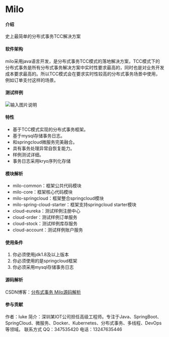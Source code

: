 # Milo

#### 介绍
史上最简单的分布式事务TCC解决方案

#### 软件架构
milo采用java语言开发，是分布式事务TCC模式的落地解决方案，TCC模式下的分布式事务是所有分布式事务解决方案中实时性要求最高的，同时也是对业务开发成本要求最高的。所以TCC模式会在要求实时性较高的分布式事务场景中使用，例如订单支付这样的场景。

#### 测试样例
![输入图片说明](https://images.gitee.com/uploads/images/2019/1029/140552_d1ef13db_1500210.png "20190906154935615.png")


#### 特性

- 基于TCC模式实现的分布式事务框架。
- 基于mysql存储事务日志。
- 和springcloud微服务完美融合。
- 具有事务处理异常自恢复能力。
- 样例测试详细。
- 事务日志采用kryo序列化存储


#### 模块解析
- milo-common：框架公共代码模块
- milo-core：框架核心代码模块
- milo-springcloud：框架整合springcloud模块
- milo-spring-cloud-starter：框架支持springcloud starter模块
- cloud-eureka：测试样例注册中心
- cloud-order：测试样例订单服务
- cloud-stock：测试样例库存服务
- cloud-account：测试样例账户服务


#### 使用条件

1. 你必须使用jdk1.8及以上版本
2. 你必须使用的是springcloud框架
3. 你必须采用mysql存储事务日志

#### 源码解析

CSDN博客：[分布式事务 Milo源码解析](https://blog.csdn.net/u010739551/article/category/9282823)

#### 参与贡献

作者：luke
简介：深圳某IOT公司担任高级工程师。专注于Java、SpringBoot、SpringCloud、微服务、Docker、Kubernetes、分布式事务、多线程、DevOps等领域。
联系方式 QQ：347535420 电话：13247635446